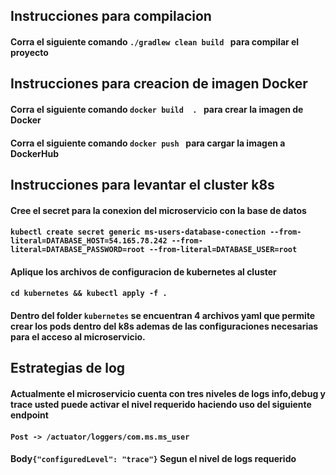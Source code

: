## Instrucciones para compilacion
####  Corra el siguiente comando ```./gradlew clean build ```  para compilar el proyecto
##   Instrucciones para creacion de imagen Docker
####  Corra el siguiente comando ```docker build  . ```  para crear la imagen de Docker
####  Corra el siguiente comando ```docker push ```  para cargar la imagen a DockerHub
##   Instrucciones para levantar el cluster k8s
#### Cree el secret para la conexion del microservicio con la base de datos
#### ``` kubectl create secret generic ms-users-database-conection --from-literal=DATABASE_HOST=54.165.78.242 --from-literal=DATABASE_PASSWORD=root --from-literal=DATABASE_USER=root ```
#### Aplique los archivos de configuracion de kubernetes al cluster
#### ```cd kubernetes && kubectl apply -f . ```
#### Dentro del folder ```kubernetes``` se encuentran 4 archivos yaml que permite crear los pods dentro del k8s ademas de las configuraciones necesarias para el acceso al microservicio.
## Estrategias de log
#### Actualmente el microservicio cuenta con tres niveles de logs info,debug y trace usted puede activar el nivel requerido haciendo uso del siguiente endpoint
#### ```Post -> /actuator/loggers/com.ms.ms_user```
#### Body```{"configuredLevel": "trace"}```  Segun el nivel de logs requerido